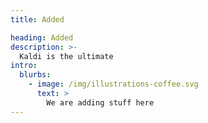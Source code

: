 ```yaml
---
title: Added

heading: Added
description: >-
  Kaldi is the ultimate 
intro:
  blurbs:
    - image: /img/illustrations-coffee.svg
      text: >
        We are adding stuff here
---
```

